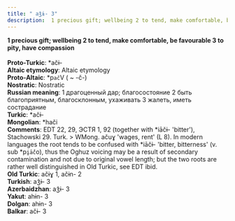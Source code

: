 ```yaml
---
title: " aǯɨ- 3"
description:  1 precious gift; wellbeing 2 to tend, make comfortable, be favourable 3 to pity, have compassion
---
```

<strong> 1 precious gift; wellbeing 2 to tend, make comfortable, be favourable 3 to pity, have compassion</strong><br><br>
<strong>Proto-Turkic</strong>:  *ačɨ-<br>
<strong>Altaic etymology</strong>:  Altaic etymology<br>
<strong> Proto-Altaic</strong>:  *p`ač`V ( ~ -č-)<br>
<strong>Nostratic</strong>:  Nostratic<br>
<strong>Russian meaning</strong>:  1 драгоценный дар; благосостояние 2 быть благоприятным, благосклонным, ухаживать 3 жалеть, иметь сострадание<br>
<strong>Turkic</strong>:  *ačɨ-<br>
<strong>Mongolian</strong>:  *hači<br>
<strong>Comments</strong>:  EDT 22, 29, ЭСТЯ 1, 92 (together with *iāčɨ- 'bitter'), Stachowski 29. Turk. > WMong. ačuɣ 'wages, rent' (L 8). In modern languages the root tends to be confused with *iāčɨ- 'bitter, bitterness' (v. sub *p`i̯ā́č`o), thus the Oghuz voicing may be a result of secondary contamination and not due to original vowel length; but the two roots are rather well distinguished in Old Turkic, see EDT ibid.<br>
<strong>Old Turkic</strong>:  ačɨɣ 1, ačɨn- 2<br>
<strong>Turkish</strong>:  aǯɨ- 3<br>
<strong>Azerbaidzhan</strong>:  aǯɨ- 3<br>
<strong>Yakut</strong>:  ahɨn- 3<br>
<strong>Dolgan</strong>:  ahɨn- 3<br>
<strong>Balkar</strong>:  ačɨ- 3<br>


